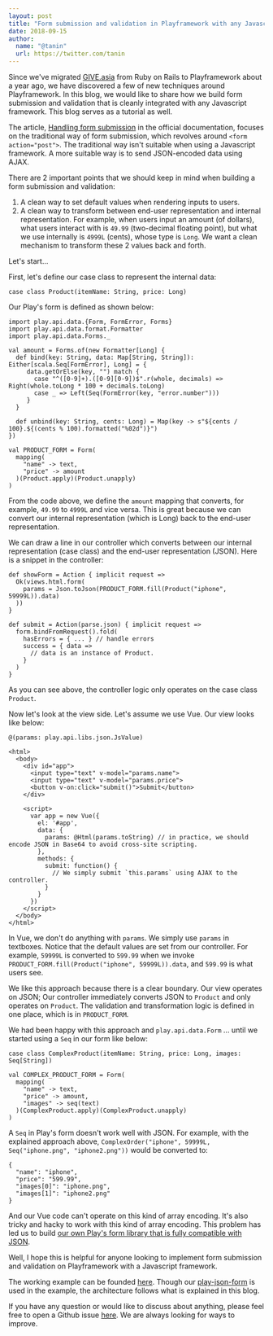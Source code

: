 ```yaml
---
layout: post
title: "Form submission and validation in Playframework with any Javascript framework"
date: 2018-09-15
author:
  name: "@tanin"
  url: https://twitter.com/tanin
---
```


Since we've migrated [GIVE.asia](https://give.asia) from Ruby on Rails to Playframework about a year ago, we have discovered a few of new techniques around Playframework. In this blog, we would like to share how we build form submission and validation that is cleanly integrated with any Javascript framework. This blog serves as a tutorial as well.

The article, [Handling form submission](https://www.playframework.com/documentation/2.6.x/ScalaForms) in the official documentation, focuses on the traditional way of form submission, which revolves around `<form action="post">`. The traditional way isn't suitable when using a Javascript framework. A more suitable way  is to send JSON-encoded data using AJAX.

There are 2 important points that we should keep in mind when building a form submission and validation:

1. A clean way to set default values when rendering inputs to users.
2. A clean way to transform between end-user representation and internal representation. For example, when users input an amount (of dollars), what users interact with is `49.99` (two-decimal floating point), but what we use internally is `4999L` (cents), whose type is `Long`. We want a clean mechanism to transform these 2 values back and forth.

Let's start...

First, let's define our case class to represent the internal data:

```
case class Product(itemName: String, price: Long)
```

Our Play's form is defined as shown below:

```
import play.api.data.{Form, FormError, Forms}
import play.api.data.format.Formatter
import play.api.data.Forms._

val amount = Forms.of(new Formatter[Long] {
  def bind(key: String, data: Map[String, String]): Either[scala.Seq[FormError], Long] = {
     data.getOrElse(key, "") match {
       case "^([0-9]+).([0-9][0-9])$".r(whole, decimals) => Right(whole.toLong * 100 + decimals.toLong)
       case _ => Left(Seq(FormError(key, "error.number")))
     }
  }

  def unbind(key: String, cents: Long) = Map(key -> s"${cents / 100}.${(cents % 100).formatted("%02d")}")
})

val PRODUCT_FORM = Form(
  mapping(
    "name" -> text,
    "price" -> amount
  )(Product.apply)(Product.unapply)
)
```

From the code above, we define the `amount` mapping that converts, for example, `49.99` to `4999L` and vice versa. This is great because we can convert our internal representation (which is Long) back to the end-user representation.

We can draw a line in our controller which converts between our internal representation (case class) and the end-user representation (JSON). Here is a snippet in the controller:

```
def showForm = Action { implicit request =>
  Ok(views.html.form(
    params = Json.toJson(PRODUCT_FORM.fill(Product("iphone", 59999L)).data)
  ))
}

def submit = Action(parse.json) { implicit request =>
  form.bindFromRequest().fold(
    hasErrors = { ... } // handle errors
    success = { data =>
      // data is an instance of Product.
    }
  )
}
```

As you can see above, the controller logic only operates on the case class `Product`.

Now let's look at the view side. Let's assume we use Vue. Our view looks like below:

```
@(params: play.api.libs.json.JsValue)

<html>
  <body>
    <div id="app">
      <input type="text" v-model="params.name">
      <input type="text" v-model="params.price">
      <button v-on:click="submit()">Submit</button>
    </div>

    <script>
      var app = new Vue({
        el: '#app',
        data: {
          params: @Html(params.toString) // in practice, we should encode JSON in Base64 to avoid cross-site scripting.
        },
        methods: {
          submit: function() {
            // We simply submit `this.params` using AJAX to the controller.
          }
        }
      })
    </script>
  </body>
</html>
```

In Vue, we don't do anything with `params`. We simply use `params` in textboxes. Notice that the default values are set from our controller. For example, `59999L` is converted to `599.99` when we invoke `PRODUCT_FORM.fill(Product("iphone", 59999L)).data`, and `599.99` is what users see.

We like this approach because there is a clear boundary. Our view operates on JSON; Our controller immediately converts JSON to `Product` and only operates on `Product`. The validation and transformation logic is defined in one place, which is in `PRODUCT_FORM`.

We had been happy with this approach and `play.api.data.Form` ... until we started using a `Seq` in our form like below:

```
case class ComplexProduct(itemName: String, price: Long, images: Seq[String])

val COMPLEX_PRODUCT_FORM = Form(
  mapping(
    "name" -> text,
    "price" -> amount,
    "images" -> seq(text)
  )(ComplexProduct.apply)(ComplexProduct.unapply)
)
```

A `Seq` in Play's form doesn't work well with JSON. For example, with the explained approach above, `ComplexOrder("iphone", 59999L, Seq("iphone.png", "iphone2.png"))` would be converted to:

```
{
  "name": "iphone",
  "price": "599.99",
  "images[0]": "iphone.png",
  "images[1]": "iphone2.png"
}
```

And our Vue code can't operate on this kind of array encoding. It's also tricky and hacky to work with this kind of array encoding. This problem has led us to build [our own Play's form library that is fully compatible with JSON](https://github.com/GIVESocialMovement/play-json-form).

Well, I hope this is helpful for anyone looking to implement form submission and validation on Playframework with a Javascript framework.

The working example can be founded [here](https://github.com/GIVESocialMovement/play-json-form/example-project). Though our [play-json-form](https://github.com/GIVESocialMovement/play-json-form) is used in the example, the architecture follows what is explained in this blog.

If you have any question or would like to discuss about anything, please feel free to open a Github issue [here](https://github.com/GIVESocialMovement/GIVESocialMovement.github.io/issues). We are always looking for ways to improve.
